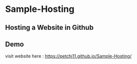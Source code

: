 # Sample-Hosting

## Hosting a Website in Github 

## Demo

visit website here : https://petchi11.github.io/Sample-Hosting/